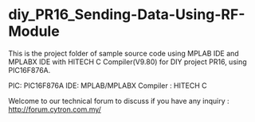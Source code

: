 # diy_PR16_Sending-Data-Using-RF-Module
This is the project folder of sample source code using MPLAB IDE and MPLABX IDE with HITECH C Compiler(V9.80) for DIY project PR16, using PIC16F876A.

PIC: PIC16F876A
IDE: MPLAB/MPLABX
Compiler : HITECH C 

Welcome to our technical forum to discuss if you have any inquiry : http://forum.cytron.com.my/
